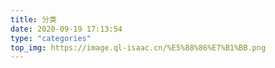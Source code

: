 ```yaml
---
title: 分类
date: 2020-09-19 17:13:54
type: "categories"
top_img: https://image.ql-isaac.cn/%E5%88%86%E7%B1%BB.png
---
```


